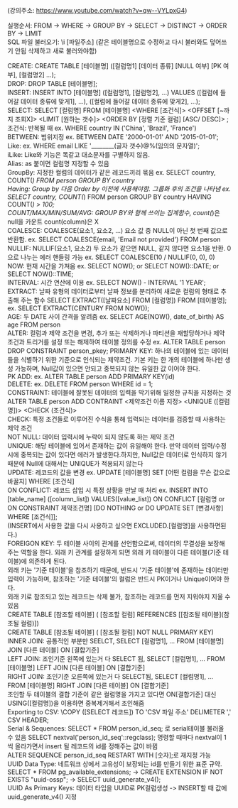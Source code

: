 (강의주소: https://www.youtube.com/watch?v=qw--VYLpxG4)

실행순서: FROM -> WHERE -> GROUP BY -> SELECT -> DISTINCT -> ORDER BY -> LIMIT  
SQL 파일 불러오기: \i [파일주소] (같은 테이블명으로 수정하고 다시 불러와도 덮어쓰기 안됨 삭제하고 새로 불러와야함) 
  
CREATE: CREATE TABLE [테이블명] ([컬럼명1] [데이터 종류] [NULL 여부] [PK 여부], [컬럼명2] ...);  
DROP: DROP TABLE [테이블명];  
INSERT: INSERT INTO [테이블명] ([컬럼명1], [컬럼명2], ...) VALUES ([컬럼에 들어갈 데이터 종류에 맞게1], ...), ([컬럼에 들어갈 데이터 종류에 맞게2], ...);  
SELECT: SELECT <DISTINCT> [컬럼명] FROM [테이블명] <WHERE [조건식]> <OFFSET [~까지 조회X]> <LIMIT [원하는 갯수]>  <ORDER BY [정렬 기준 컬럼] [ASC/ DESC]> ;  
조건식: 반복될 때 ex. WHERE country IN ('China', 'Brazil', 'France')  
BETWEEN: 범위지정 ex. BETWEEN DATE '2000-01-01' AND '2015-01-01';  
Like: ex. WHERE email LIKE '________(글자 갯수)@%(임의의 문자열)';  
iLike: Like와 기능은 똑같고 대소문자를 구별하지 않음.  
Alias: as 붙이면 컬럼명 지정할 수 있음   
GroupBy: 지정한 컬럼의 데이터가 같은 레코드끼리 묶음 ex. SELECT country, COUNT(*) FROM person GROUP BY country  
Having: Group by 다음 Order by 이전에 사용해야함. 그룹화 후의 조건을 나타냄 ex. SELECT country, COUNT(*) FROM person GROUP BY country HAVING COUNT(*) > 100;  
COUNT/MAX/MIN/SUM/AVG: GROUP BY와 함께 쓰이는 집계함수, count(*)은 null을 카운트 count(column)은 X  
COALESCE: COALESCE(요소1, 요소2, ...) 요소 값 중 NULL이 아닌 첫 번째 값으로 반환함. ex. SELECT COALESCE(email, 'Email not provided') FROM person  
NULLIF: NULLIF(요소1, 요소2) 두 요소가 같으면 NULL, 같지 않다면 요소1을 반환. 0으로 나누는 에러 핸들링 가능 ex. SELECT COALESCE(10 / NULLIF(0, 0), 0)  
NOW: 현재 시간을 가져옴 ex. SELECT NOW(); or SELECT NOW()::DATE; or SELECT NOW()::TIME;  
INTERVAL: 시간 연산에 이용 ex. SELECT NOW() - INTERVAL '1 YEAR';  
EXTRACT: 날짜 유형의 데이터로부터 날짜 정보를 분리하여 새로운 컬럼의 형태로 추출해 주는 함수 SELECT EXTRACT([날짜요소] FROM [컬럼명]) FROM [테이블명]; ex. SELECT EXTRACT(CENTURY FROM NOW());  
AGE: 두 DATE 사이 간격을 알려줌 ex. SELECT AGE(NOW(), date_of_birth) AS age FROM person   
ALTER: 컬럼과 제약 조건을 변경, 추가 또는 삭제하거나 파티션을 재할당하거나 제약 조건과 트리거를 설정 또는 해제하여 테이블 정의를 수정 ex. ALTER TABLE person DROP CONSTRAINT person_pkey; 
PRIMARY KEY: 하나의 테이블에 있는 데이터들을 식별하기 위한 기준으로 인식되는 제약조건.  기본 키는 한 개의 테이블에 하나만 생성 가능하며, Null값이 있으면 안되고 중복되지 않는 유일한 값 이어야 한다.  
PK ADD: ex. ALTER TABLE person ADD PRIMARY KEY(id)  
DELETE:  ex. DELETE FROM person WHERE id = 1;  
CONSTRAINT: 테이블에 잘못된 데이터의 입력을 막기위해 일정한 규칙을 지정하는 것 ALTER TABLE person ADD CONTRAINT <제약조건 이름 지정> <UNIQUE ([컬럼명])> <CHECK (조건식)>  
CHECK: 특정 조건들로 이루어진 수식을 통해 입력되는 데이터를 검증할 때 사용하는 제약 조건  
NOT NULL: 데이터 입력시에 누락이 되지 않도록 하는 제약 조건  
UNIQUE:  해당 테이블에 있어서 존재하는 값이 유일해야 한다. 만약 데이터 입력/수정시에 중복되는 값이 있다면 에러가 발생한다.하지만, Null값은 데이터로 인식하지 않기 때문에 Null에 대해서는 UNIQUE가 적용되지 않는다  
UPDATE: 레코드의 값을 변경 ex. UPDATE [테이블명] SET [어떤 컬럼을 무슨 값으로 바꿀지] WHERE [조건식]  
ON CONFLICT: 레코드 삽입 시 특정 상황을 만날 때 처리 ex. INSERT INTO [table_name] ([column_list]) VALUES([value_list]) ON CONFLICT [컬럼명 or ON CONSTRAINT 제약조건명] [DO NOTHING or DO UPDATE SET [변경사항] WHERE [조건식]];  
(INSERT에서 사용한 값을 다시 사용하고 싶으면 EXCLUDED.[컬럼명]을 사용하면된다.)  
FOREIGON KEY: 두 테이블 사이의 관계를 선언함으로써, 데이터의 무결성을 보장해 주는 역할을 한다. 외래 키 관계를 설정하게 되면 외래 키 테이블이 다른 테이블(기준 테이블)에 의존하게 된다.   
외래 키는 '기준 테이블'을 참조하기 때문에, 반드시 '기준 테이블'에 존재하는 데이터만 입력이 가능하며, 참조하는 '기준 테이블'의 컬럼은 반드시 PK이거나 Unique이어야 한다.  
외래 키로 참조되고 있는 레코드는 삭제 불가, 참조하는 레코드를 먼저 지워야지 지울 수 있음  
CREATE TABLE [참조할 테이블] ( [참조할 컬럼] REFERENCES [[참조될 테이블](참조될 컬럼)])  
CREATE TABLE [참조될 테이블] ( [참조될 컬럼] NOT NULL PRIMARY KEY)  
INNER JOIN: 공통적인 부분만 SEELCT, SELECT [컬럼명1], ... FROM [테이블명] JOIN [다른 테이블] ON [결합기준]  
LEFT JOIN: 조인기준 왼쪽에 있는거 다 SELECT 됨, SELECT [컬럼명1], ... FROM [테이블명] LEFT JOIN [다른 테이블] ON [결합기준]  
RIGHT JOIN: 조인기준 오른쪽에 있는거 다 SELECT됨, SELECT [컬럼명1], ... FROM [테이블명] RIGHT JOIN [다른 테이블] ON [결합기준]  
조인할 두 테이블의 결합 기준이 같은 컬럼명을 가지고 있다면 ON[결합기준] 대신 USING([컬럼명])을 이용하면 중복제거해서 조인해줌   
Exporting to CSV: \COPY ([SELECT 레코드]) TO 'CSV 파일 주소' DELIMETER ',' CSV HEADER;  
Serial & Sequences: SELECT * FROM person_id_seq; 로 serial테이블 불러올 수 있음 SELECT nextval('person_id_seq'::regclass); 명령할 때마다 nextval이 1씩 올라가면서 insert 될 레코드의 id를 정해주는 값이 바뀜  
ALTER SEQUENCE person_id_seq RESTART WITH [숫자];로 재지정 가능  
UUID Data Type: 네트워크 상에서 고유성이 보장되는 id를 만들기 위한 표준 규약.   
SELECT * FROM pg_available_extensions; -> CREATE EXTENSION IF NOT EXISTS "uuid-ossp"; -> SELECT uuid_generate_v4();  
UUID As Primary Keys: 데이터 타입을 UUID로 PK컬럼생성 -> INSERT할 때 값에 uuid_generate_v4() 지정  
 
